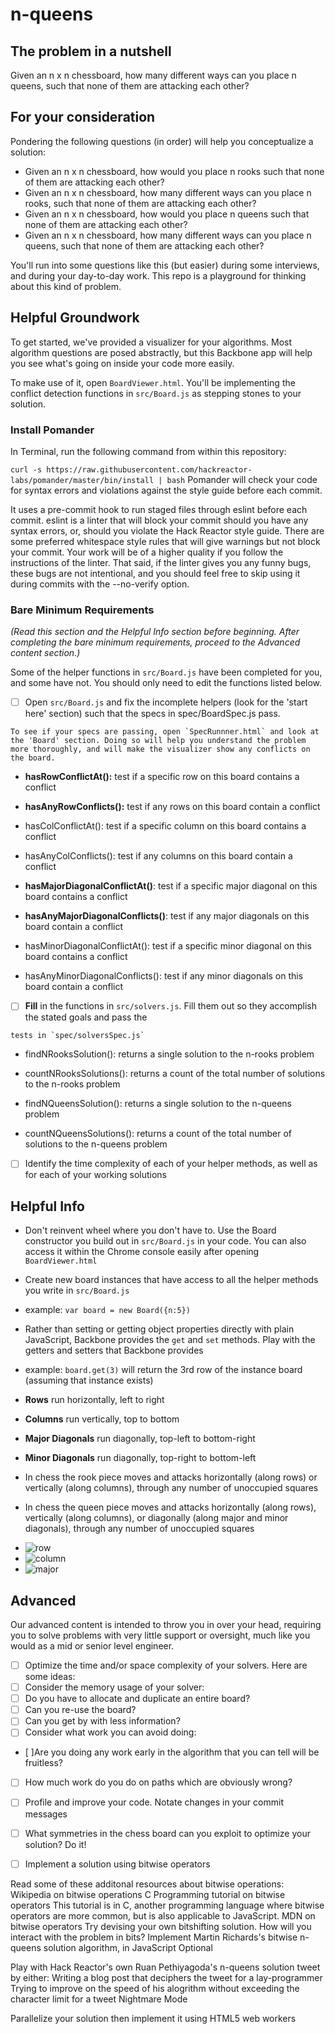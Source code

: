 # n-queens

## The problem in a nutshell

Given an n x n chessboard, how many different ways can you place n queens, such that none of them are attacking each other?

## For your consideration

Pondering the following questions (in order) will help you conceptualize a solution:

- Given an n x n chessboard, how would you place n rooks such that none of them are attacking each other?
- Given an n x n chessboard, how many different ways can you place n rooks, such that none of them are attacking each other?
- Given an n x n chessboard, how would you place n queens such that none of them are attacking each other?
- Given an n x n chessboard, how many different ways can you place n queens, such that none of them are attacking each other?

You'll run into some questions like this (but easier) during some interviews, and during your day-to-day work. This repo is a playground for thinking about this kind of problem.

## Helpful Groundwork

To get started, we've provided a visualizer for your algorithms. Most algorithm questions are posed abstractly, but this Backbone app will help you see what's going on inside your code more easily.

To make use of it, open ```BoardViewer.html```. You'll be implementing the conflict detection functions in ```src/Board.js``` as stepping stones to your solution.

### Install Pomander

In Terminal, run the following command from within this repository:

```curl -s https://raw.githubusercontent.com/hackreactor-labs/pomander/master/bin/install | bash```
Pomander will check your code for syntax errors and violations against the style guide before each commit.

It uses a pre-commit hook to run staged files through eslint before each commit. eslint is a linter that will block your commit should you have any syntax errors, or, should you violate the Hack Reactor style guide. There are some preferred whitespace style rules that will give warnings but not block your commit. Your work will be of a higher quality if you follow the instructions of the linter. That said, if the linter gives you any funny bugs, these bugs are not intentional, and you should feel free to skip using it during commits with the --no-verify option.

### Bare Minimum Requirements

*(Read this section and the Helpful Info section before beginning. After completing the bare minimum requirements, proceed to the Advanced content section.)*

Some of the helper functions in ```src/Board.js``` have been completed for you, and some have not. You should only need to edit the functions listed below.

- [ ] Open ```src/Board.js``` and fix the incomplete helpers (look for the 'start here' section) such that the specs in spec/BoardSpec.js pass.

```To see if your specs are passing, open `SpecRunnner.html` and look at the 'Board' section. Doing so will help
you understand the problem more thoroughly, and will make the visualizer show any conflicts on the board.```

- **hasRowConflictAt():** test if a specific row on this board contains a conflict
- **hasAnyRowConflicts():** test if any rows on this board contain a conflict
- hasColConflictAt(): test if a specific column on this board contains a conflict
- hasAnyColConflicts(): test if any columns on this board contain a conflict
- **hasMajorDiagonalConflictAt()**: test if a specific major diagonal on this board contains a conflict
- **hasAnyMajorDiagonalConflicts()**: test if any major diagonals on this board contain a conflict

- hasMinorDiagonalConflictAt(): test if a specific minor diagonal on this board contains a conflict

- hasAnyMinorDiagonalConflicts(): test if any minor diagonals on this board contain a conflict

- [ ] **Fill** in the functions in ```src/solvers.js```. Fill them out so they accomplish the stated goals and pass the

``` tests in `spec/solversSpec.js` ```

- findNRooksSolution(): returns a single solution to the n-rooks problem

- countNRooksSolutions(): returns a count of the total number of solutions to the n-rooks problem
- findNQueensSolution(): returns a single solution to the n-queens problem
- countNQueensSolutions(): returns a count of the total number of solutions to the n-queens problem

- [ ] Identify the time complexity of each of your helper methods, as well as for each of your working solutions

## Helpful Info

- Don't reinvent wheel where you don't have to. Use the Board constructor you build out in ```src/Board.js``` in your code. You can also access it within the Chrome console easily after opening ```BoardViewer.html```

 - Create new board instances that have access to all the helper methods you write in ```src/Board.js```
  - example: ```var board = new Board({n:5})```

 - Rather than setting or getting object properties directly with plain JavaScript, Backbone provides the ```get``` and ```set``` methods. Play with the getters and setters that Backbone provides
  - example: ```board.get(3)``` will return the 3rd row of the instance board (assuming that instance exists)
- **Rows** run horizontally, left to right

- **Columns** run vertically, top to bottom
- **Major Diagonals** run diagonally, top-left to bottom-right
- **Minor Diagonals** run diagonally, top-right to bottom-left

- In chess the rook piece moves and attacks horizontally (along rows) or vertically (along columns), through any number of unoccupied squares

- In chess the queen piece moves and attacks horizontally (along rows), vertically (along columns), or diagonally (along major and minor diagonals), through any number of unoccupied squares

- <img src="https://f.cloud.github.com/assets/1577682/1257423/0f26258e-2ba7-11e3-9808-b39041c2e1a2.png" alt="row">
- <img src="https://f.cloud.github.com/assets/1577682/1257424/0f2e9dcc-2ba7-11e3-82fc-ff8fb7bfc324.png" alt="column">
- <img src="https://f.cloud.github.com/assets/1577682/1257421/0ef7f588-2ba7-11e3-9cbc-577d3ad20bb1.png" alt="major">

## Advanced

Our advanced content is intended to throw you in over your head, requiring you to solve problems with very little support or oversight, much like you would as a mid or senior level engineer.

- [ ] Optimize the time and/or space complexity of your solvers. Here are some ideas:
 - [ ] Consider the memory usage of your solver:
  - [ ] Do you have to allocate and duplicate an entire board?
  - [ ] Can you re-use the board?
  - [ ] Can you get by with less information?
 - [ ] Consider what work you can avoid doing:
  - [ ]Are you doing any work early in the algorithm that you can tell will be fruitless?
  - [ ] How much work do you do on paths which are obviously wrong?
- [ ] Profile and improve your code. Notate changes in your commit messages

- [ ] What symmetries in the chess board can you exploit to optimize your solution? Do it!

- [ ] Implement a solution using bitwise operators

Read some of these additonal resources about bitwise operations:
Wikipedia on bitwise operations
C Programming tutorial on bitwise operators
This tutorial is in C, another programming language where bitwise operators are more common, but is also applicable to JavaScript.
MDN on bitwise operators
Try devising your own bitshifting solution. How will you interact with the problem in bits?
Implement Martin Richards's bitwise n-queens solution algorithm, in JavaScript
Optional

Play with Hack Reactor's own Ruan Pethiyagoda's n-queens solution tweet by either:
Writing a blog post that deciphers the tweet for a lay-programmer
Trying to improve on the speed of his alogrithm without exceeding the character limit for a tweet
Nightmare Mode

Parallelize your solution then implement it using HTML5 web workers